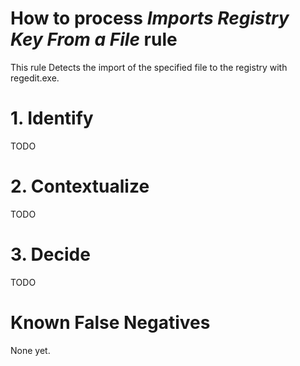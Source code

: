 # How to process *Imports Registry Key From a File* rule
This rule Detects the import of the specified file to the registry with regedit.exe.

# 1. Identify
TODO

# 2. Contextualize
TODO

# 3. Decide
TODO

# Known False Negatives
None yet.
